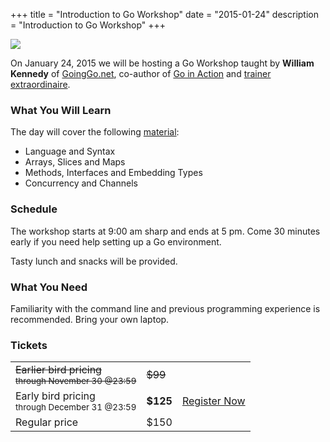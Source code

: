 +++
title = "Introduction to Go Workshop"
date = "2015-01-24"
description = "Introduction to Go Workshop"
+++

<img src="/assets/images/william.png" class="right">

On January 24, 2015 we will be hosting a Go Workshop taught by **William Kennedy** of [GoingGo.net](http://www.goinggo.net/), co-author of [Go in Action](http://manning.com/ketelsen/) and [trainer extraordinaire](http://www.ardanlabs.com/).

### What You Will Learn

The day will cover the following [material](https://github.com/ArdanStudios/gotraining):

* Language and Syntax
* Arrays, Slices and Maps
* Methods, Interfaces and Embedding Types
* Concurrency and Channels

### Schedule

The workshop starts at 9:00 am sharp and ends at 5 pm. Come 30 minutes early if you need help setting up a Go environment. 

Tasty lunch and snacks will be provided.

### What You Need

Familiarity with the command line and previous programming experience is recommended. Bring your own laptop.

### Tickets

<table cellpadding="4">
<tr>
    <td><strike>Earlier bird pricing</strike>&nbsp;&nbsp;<br><small><strike>through November 30 @23:59</strike></small></td>
    <td><strike>$99</strike></td>
    <td></td>
</tr>
<tr>
    <td>Early bird pricing<br><small>through December 31 @23:59</small></td>
    <td><strong>$125</strong></td>
    <td><a href="https://www.eventbrite.ca/e/introduction-to-go-workshop-tickets-14428260315" class="button">Register Now</a></td>
</tr>
<tr>
    <td>Regular price</td>
    <td>$150</td>
    <td></td>
</tr>
</table>



[register]: https://www.eventbrite.ca/e/introduction-to-go-workshop-tickets-14428260315
[plus]: https://plus.google.com/events/cc7og2dmu7ccqak7kkfsmus3pgc?authkey=CJeJ1rjv2JezpAE

[goinggo]: http://www.goinggo.net/
